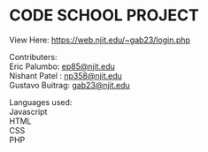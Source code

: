 <h1> CODE SCHOOL PROJECT </h1>

View Here: https://web.njit.edu/~gab23/login.php <br>

Contributers:<br>
Eric Palumbo: ep85@njit.edu  <br>
Nishant Patel : np358@njit.edu <br>
Gustavo Buitrag: gab23@njit.edu <br>

Languages used:<br> 
Javascript <br>
HTML <br>
CSS <br>
PHP